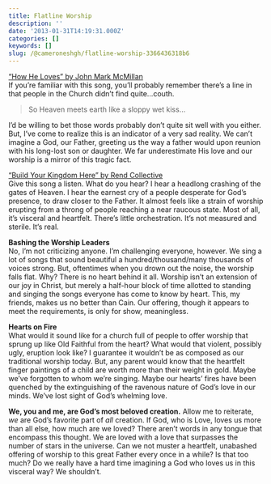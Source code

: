 ```yaml
---
title: Flatline Worship
description: ''
date: '2013-01-31T14:19:31.000Z'
categories: []
keywords: []
slug: /@cameroneshgh/flatline-worship-3366436318b6
---
```


[“How He Loves” by John Mark McMillan](http://open.spotify.com/track/0vY9rynwyGJd2febMfLSyU "How He Loves by John Mark McMillan")  
If you’re familiar with this song, you’ll probably remember there’s a line in that people in the Church didn’t find quite…couth.

> So Heaven meets earth like a sloppy wet kiss…

I’d be willing to bet those words probably don’t quite sit well with you either. But, I’ve come to realize this is an indicator of a very sad reality. We can’t imagine a God, our Father, greeting us the way a father would upon reunion with his long-lost son or daughter. We far underestimate His love and our worship is a mirror of this tragic fact.

[“Build Your Kingdom Here” by Rend Collective](http://open.spotify.com/track/6ntyEDNigtyjxLTlicYwEv "Build Your Kingdom Here by Rend Collective")  
Give this song a listen. What do you hear? I hear a headlong crashing of the gates of Heaven. I hear the earnest cry of a people desperate for God’s presence, to draw closer to the Father. It almost feels like a strain of worship erupting from a throng of people reaching a near raucous state. Most of all, it’s visceral and heartfelt. There’s little orchestration. It’s not measured and sterile. It’s real.

**Bashing the Worship Leaders**  
No, I’m not criticizing anyone. I’m challenging everyone, however. We sing a lot of songs that sound beautiful a hundred/thousand/many thousands of voices strong. But, oftentimes when you drown out the noise, the worship falls flat. Why? There is no heart behind it all. Worship isn’t an extension of our joy in Christ, but merely a half-hour block of time allotted to standing and singing the songs everyone has come to know by heart. This, my friends, makes us no better than Cain. Our offering, though it appears to meet the requirements, is only for show, meaningless.

**Hearts on Fire**  
What would it sound like for a church full of people to offer worship that sprung up like Old Faithful from the heart? What would that violent, possibly ugly, eruption look like? I guarantee it wouldn’t be as composed as our traditional worship today. But, any parent would know that the heartfelt finger paintings of a child are worth more than their weight in gold. Maybe we’ve forgotten to whom we’re singing. Maybe our hearts’ fires have been quenched by the extinguishing of the ravenous nature of God’s love in our minds. We’ve lost sight of God’s whelming love.

**We, you and me, are God’s most beloved creation.** Allow me to reiterate, _we_ are God’s favorite part of _all_ creation. If God, who is Love, loves us more than all else, how much are we loved? There aren’t words in any tongue that encompass this thought. We are loved with a love that surpasses the number of stars in the universe. Can we not muster a heartfelt, unabashed offering of worship to this great Father every once in a while? Is that too much? Do we really have a hard time imagining a God who loves us in this visceral way? We shouldn’t.